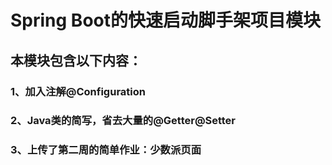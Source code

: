 # Spring Boot的快速启动脚手架项目模块
## 本模块包含以下内容：
### 1、加入注解@Configuration
### 2、Java类的简写，省去大量的@Getter@Setter
### 3、上传了第二周的简单作业：少数派页面

